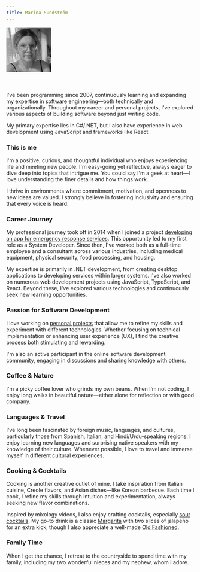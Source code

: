 ```yaml
---
title: Marina Sundström
---
```


<a href="/images/profile.jpeg">
<img class="rounded-circle right" src="/images/profile.jpeg" height="120" style="margin-bottom: 35px" /></a>

I've been programming since 2007, continuously learning and expanding my expertise in software engineering—both technically and organizationally. Throughout my career and personal projects, I've explored various aspects of building software beyond just writing code.

My primary expertise lies in C#/.NET, but I also have experience in web development using JavaScript and frameworks like React.

### This is me
I'm a positive, curious, and thoughtful individual who enjoys experiencing life and meeting new people. I'm easy-going yet reflective, always eager to dive deep into topics that intrigue me. You could say I'm a geek at heart—I love understanding the finer details and how things work.

I thrive in environments where commitment, motivation, and openness to new ideas are valued. I strongly believe in fostering inclusivity and ensuring that every voice is heard.

### Career Journey
My professional journey took off in 2014 when I joined a project [developing an app for emergency response services](/articles/building-software-for-emergency-response). This opportunity led to my first role as a System Developer. Since then, I've worked both as a full-time employee and a consultant across various industries, including medical equipment, physical security, food processing, and housing.

My expertise is primarily in .NET development, from creating desktop applications to developing services within larger systems. I've also worked on numerous web development projects using JavaScript, TypeScript, and React. Beyond these, I've explored various technologies and continuously seek new learning opportunities.

### Passion for Software Development
I love working on [personal projects](/portfolio) that allow me to refine my skills and experiment with different technologies. Whether focusing on technical implementation or enhancing user experience (UX), I find the creative process both stimulating and rewarding.

I'm also an active participant in the online software development community, engaging in discussions and sharing knowledge with others.

### Coffee & Nature
I'm a picky coffee lover who grinds my own beans. When I’m not coding, I enjoy long walks in beautiful nature—either alone for reflection or with good company.

### Languages & Travel
I've long been fascinated by foreign music, languages, and cultures, particularly those from Spanish, Italian, and Hindi/Urdu-speaking regions. I enjoy learning new languages and surprising native speakers with my knowledge of their culture. Whenever possible, I love to travel and immerse myself in different cultural experiences.

### Cooking & Cocktails
Cooking is another creative outlet of mine. I take inspiration from Italian cuisine, Creole flavors, and Asian dishes—like Korean barbecue. Each time I cook, I refine my skills through intuition and experimentation, always seeking new flavor combinations.

Inspired by mixology videos, I also enjoy crafting cocktails, especially [sour cocktails](https://en.wikipedia.org/wiki/Sour_(cocktail)). My go-to drink is a classic [Margarita](https://en.wikipedia.org/wiki/Margarita) with two slices of jalapeño for an extra kick, though I also appreciate a well-made [Old Fashioned](https://en.wikipedia.org/wiki/Old_fashioned_(cocktail)).

### Family Time
When I get the chance, I retreat to the countryside to spend time with my family, including my two wonderful nieces and my nephew, whom I adore.